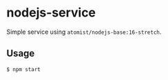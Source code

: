 # nodejs-service

Simple service using `atomist/nodejs-base:16-stretch`.

## Usage

```shell
$ npm start
```

